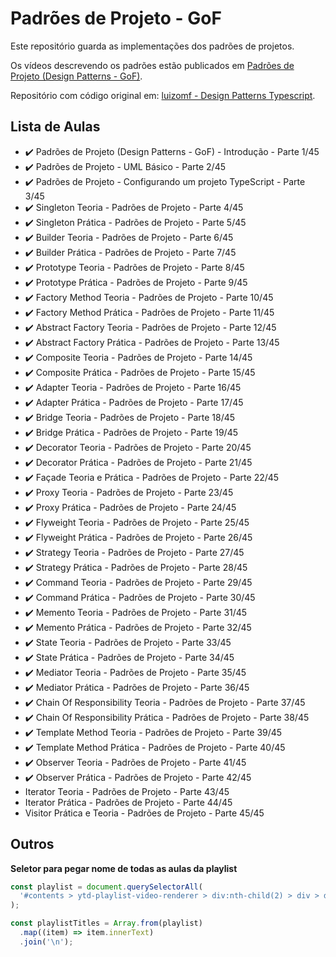 # Padrões de Projeto - GoF

Este repositório guarda as implementações dos padrões de projetos.

Os vídeos descrevendo os padrões estão publicados em [Padrões de Projeto (Design Patterns - GoF)](https://www.youtube.com/watch?v=MqddY6Ochkc&list=PLbIBj8vQhvm0VY5YrMrafWaQY2EnJ3j8H).

Repositório com código original em: [luizomf - Design Patterns Typescript](https://github.com/luizomf/design-patterns-typescript).

## Lista de Aulas

- ✔️ Padrões de Projeto (Design Patterns - GoF) - Introdução - Parte 1/45
- ✔️ Padrões de Projeto - UML Básico - Parte 2/45
- ✔️ Padrões de Projeto - Configurando um projeto TypeScript - Parte 3/45
- ✔️ Singleton Teoria - Padrões de Projeto - Parte 4/45
- ✔️ Singleton Prática - Padrões de Projeto - Parte 5/45
- ✔️ Builder Teoria - Padrões de Projeto - Parte 6/45
- ✔️ Builder Prática - Padrões de Projeto - Parte 7/45
- ✔️ Prototype Teoria - Padrões de Projeto - Parte 8/45
- ✔️ Prototype Prática - Padrões de Projeto - Parte 9/45
- ✔️ Factory Method Teoria - Padrões de Projeto - Parte 10/45
- ✔️ Factory Method Prática - Padrões de Projeto - Parte 11/45
- ✔️ Abstract Factory Teoria - Padrões de Projeto - Parte 12/45
- ✔️ Abstract Factory Prática - Padrões de Projeto - Parte 13/45
- ✔️ Composite Teoria - Padrões de Projeto - Parte 14/45
- ✔️ Composite Prática - Padrões de Projeto - Parte 15/45
- ✔️ Adapter Teoria - Padrões de Projeto - Parte 16/45
- ✔️ Adapter Prática - Padrões de Projeto - Parte 17/45
- ✔️ Bridge Teoria - Padrões de Projeto - Parte 18/45
- ✔️ Bridge Prática - Padrões de Projeto - Parte 19/45
- ✔️ Decorator Teoria - Padrões de Projeto - Parte 20/45
- ✔️ Decorator Prática - Padrões de Projeto - Parte 21/45
- ✔️ Façade Teoria e Prática - Padrões de Projeto - Parte 22/45
- ✔️ Proxy Teoria - Padrões de Projeto - Parte 23/45
- ✔️ Proxy Prática - Padrões de Projeto - Parte 24/45
- ✔️ Flyweight Teoria - Padrões de Projeto - Parte 25/45
- ✔️ Flyweight Prática - Padrões de Projeto - Parte 26/45
- ✔️ Strategy Teoria - Padrões de Projeto - Parte 27/45
- ✔️ Strategy Prática - Padrões de Projeto - Parte 28/45
- ✔️ Command Teoria - Padrões de Projeto - Parte 29/45
- ✔️ Command Prática - Padrões de Projeto - Parte 30/45
- ✔️ Memento Teoria - Padrões de Projeto - Parte 31/45
- ✔️ Memento Prática - Padrões de Projeto - Parte 32/45
- ✔️ State Teoria - Padrões de Projeto - Parte 33/45
- ✔️ State Prática - Padrões de Projeto - Parte 34/45
- ✔️ Mediator Teoria - Padrões de Projeto - Parte 35/45
- ✔️ Mediator Prática - Padrões de Projeto - Parte 36/45
- ✔️ Chain Of Responsibility Teoria - Padrões de Projeto - Parte 37/45
- ✔️ Chain Of Responsibility Prática - Padrões de Projeto - Parte 38/45
- ✔️ Template Method Teoria - Padrões de Projeto - Parte 39/45
- ✔️ Template Method Prática - Padrões de Projeto - Parte 40/45
- ✔️ Observer Teoria - Padrões de Projeto - Parte 41/45
- ✔️ Observer Prática - Padrões de Projeto - Parte 42/45
- Iterator Teoria - Padrões de Projeto - Parte 43/45
- Iterator Prática - Padrões de Projeto - Parte 44/45
- Visitor Prática e Teoria - Padrões de Projeto - Parte 45/45

## Outros

**Seletor para pegar nome de todas as aulas da playlist**

```js
const playlist = document.querySelectorAll(
  '#contents > ytd-playlist-video-renderer > div:nth-child(2) > div > div > h3',
);

const playlistTitles = Array.from(playlist)
  .map((item) => item.innerText)
  .join('\n');
```
